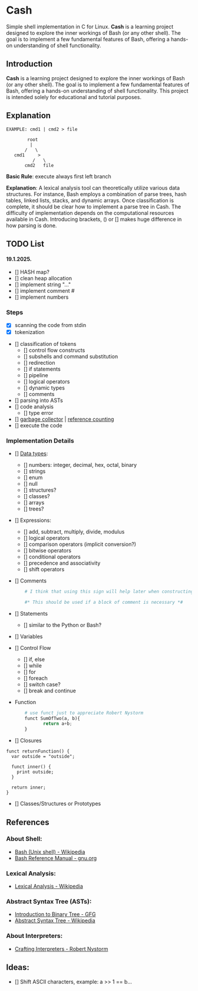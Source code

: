 # Cash
Simple shell implementation in C for Linux. **Cash** is a learning project designed to explore the inner workings of Bash (or any other shell). The goal is to implement a few fundamental features of Bash, offering a hands-on understanding of shell functionality.

## Introduction
**Cash** is a learning project designed to explore the inner workings of Bash (or any other shell). The goal is to implement a few fundamental features of Bash, offering a hands-on understanding of shell functionality. This project is intended solely for educational and tutorial purposes.

## Explanation


```
EXAMPLE: cmd1 | cmd2 > file

        root
         |
       /   \
   cmd1     >
          /   \
       cmd2   file
```

**Basic Rule**: execute always first left branch

**Explanation**: A lexical analysis tool can theoretically utilize various data structures. For instance, Bash employs a combination of parse trees, hash tables, linked lists, stacks, and dynamic arrays. Once classification is complete, it should be clear how to implement a parse tree in Cash. The difficulty of implementation depends on the computational resources available in Cash. Introducing brackets, () or [] makes huge difference in how parsing is done.


## TODO List

#### 19.1.2025.
- [] HASH map?
- [] clean heap allocation
- [] implement string "..."
- [] implement comment #
- [] implement numbers

### Steps

- [x] scanning the code from stdin
- [x] tokenization
- [] classification of tokens
  - [] control flow constructs
  - [] subshells and command substitution
  - [] redirection
  - [] if statements
  - [] pipeline
  - [] logical operators
  - [] dynamic types
  - [] comments
- [] parsing into ASTs
- [] code analysis
  - [] type error
- [] [garbage collector](https://courses.cs.washington.edu/courses/cse590p/05au/p50-bacon.pdf) | 
     [reference counting](https://ps.uci.edu/~cyu/p231C/LectureNotes/lecture13:referenceCounting/lecture13.pdf)
- [] execute the code

### Implementation Details
- [] [Data types](https://en.wikipedia.org/wiki/Data_type):
  - [] numbers: integer, decimal, hex, octal, binary
  - [] strings
  - [] enum
  - [] null
  - [] structures?
  - [] classes?
  - [] arrays
  - [] trees?

- [] Expressions:
  - [] add, subtract, multiply, divide, modulus
  - [] logical operators
  - [] comparison operators (implicit conversion?)
  - [] bitwise operators
  - [] conditional operators
  - [] precedence and associativity 
  - [] shift operators

- [] Comments 
```python
       # I think that using this sign will help later when constructing path

       #* This should be used if a block of comment is necessary *#
```

- [] Statements
  - [] similar to the Python or Bash?
- [] Variables
- [] Control Flow
  - [] if, else
  - [] while
  - [] for
  - [] foreach
  - [] switch case?
  - [] break and continue

- Function
```python
       # use funct just to appreciate Robert Nystorm 
       funct SumOfTwo(a, b){ 
              return a+b;
       }
```
- [] Closures
```
funct returnFunction() {
  var outside = "outside";

  funct inner() {
    print outside;
  }

  return inner;
}
```

- [] Classes/Structures or Prototypes

## References

### **About Shell:**
- [Bash (Unix shell) - Wikipedia](https://en.wikipedia.org/wiki/Bash_(Unix_shell))
- [Bash Reference Manual - gnu.org](https://www.gnu.org/software/bash/manual/html_node/index.html)

### **Lexical Analysis:**
- [Lexical Analysis - Wikipedia](https://en.wikipedia.org/wiki/Lexical_analysis)

### **Abstract Syntax Tree (ASTs):**
- [Introduction to Binary Tree - GFG](https://www.geeksforgeeks.org/introduction-to-binary-tree/)
- [Abstract Syntax Tree - Wikipedia](https://en.wikipedia.org/wiki/Abstract_syntax_tree)

### **About Interpreters:**
- [Crafting Interpreters - Robert Nystorm](https://craftinginterpreters.com/contents.html)

## Ideas:

- [] Shift ASCII characters, example: a >> 1 == b... 


